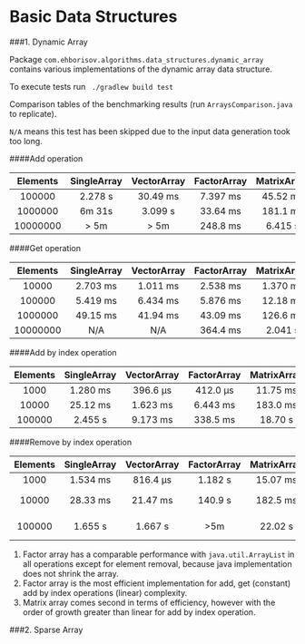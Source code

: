 Basic Data Structures
===========================

###1. Dynamic Array

Package `com.ehborisov.algorithms.data_structures.dynamic_array` contains various
implementations of the dynamic array data structure.

To execute tests run ` ./gradlew build test`

Comparison tables of the benchmarking results (run `ArraysComparison.java` to replicate).

`N/A` means this test has been skipped due to the input data generation
took too long.

####Add operation

|Elements|SingleArray|VectorArray|FactorArray|MatrixArray|java.util.ArrayList|
|:-----:|:-----:|:-----:|:-----:|:-----:|:-----:|
|100000|2.278 s|30.49 ms|7.397 ms|45.52 ms|10.92 ms|
|1000000|6m 31s|3.099 s|33.64 ms|181.1 ms|24.58 ms|
|10000000|\> 5m|\> 5m|248.8 ms|6.415 s|288.0 ms|

####Get operation

|Elements|SingleArray|VectorArray|FactorArray|MatrixArray|java.util.ArrayList|
|:-----:|:-----:|:-----:|:-----:|:-----:|:-----:|
|10000|2.703 ms|1.011 ms|2.538 ms|1.370 ms|1.888 ms|
|100000|5.419 ms|6.434 ms|5.876 ms|12.18 ms|8.117 ms|
|1000000|49.15 ms|41.94 ms|43.09 ms|126.6 ms|36.48 ms|
|10000000|N/A|N/A|364.4 ms|2.041 s|363.1 ms|

####Add by index operation

|Elements|SingleArray|VectorArray|FactorArray|MatrixArray|java.util.ArrayList|
|:-----:|:-----:|:-----:|:-----:|:-----:|:-----:|
|1000|1.280 ms|396.6 μs|412.0 μs|11.75 ms|651.5 μs|
|10000|25.12 ms|1.623 ms|6.443 ms|183.0 ms|2.910 ms|
|100000|2.455 s|9.173 ms|338.5 ms|18.70 s|221.5 ms|

####Remove by index operation

|Elements|SingleArray|VectorArray|FactorArray|MatrixArray|ArrayList|
|:-----:|:-----:|:-----:|:-----:|:-----:|:-----:|
|1000|1.534 ms|816.4 μs|1.182 s|15.07 ms|526.7 μs|
|10000|28.33 ms|21.47 ms|140.9 s|182.5 ms|3.210 ms|
|100000|1.655 s|1.667 s|>5m|22.02 s|224.7 ms|

1. Factor array has a comparable performance with `java.util.ArrayList` in all operations
except for element removal, because java implementation does not shrink the array.
2. Factor array is the most efficient implementation for add, get (constant) add by index operations
(linear) complexity.
3. Matrix array comes second in terms of efficiency, however with the order of growth greater than linear 
for add by index operation.

###2. Sparse Array
